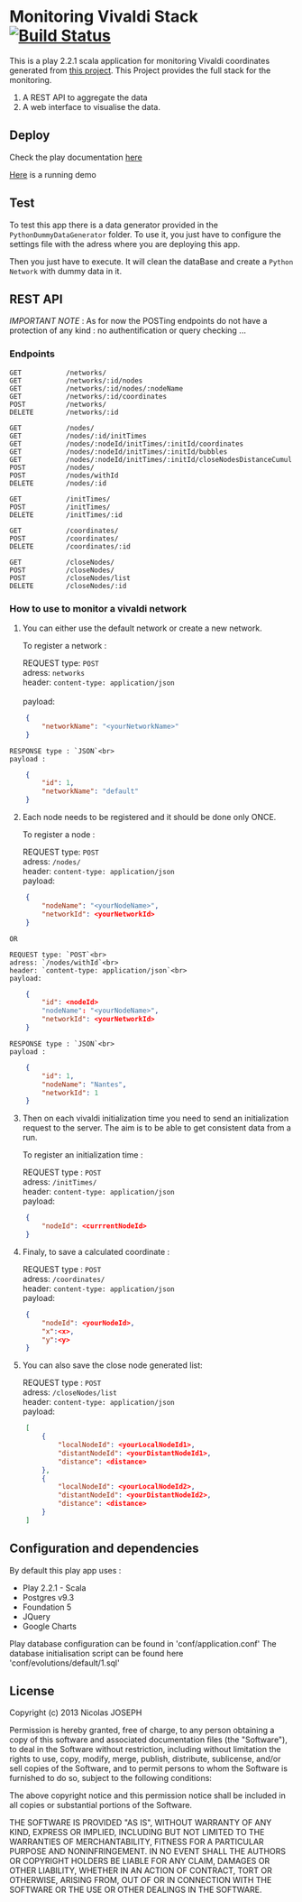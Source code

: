 Monitoring Vivaldi Stack [![Build Status](https://travis-ci.org/callicles/VivaldiMonitoringPlay.png?branch=master)](https://travis-ci.org/callicles/VivaldiMonitoringPlay)
=====================================

This is a play 2.2.1 scala application for monitoring Vivaldi coordinates generated from [this project](https://github.com/BeyondTheClouds/VivaldiGSI). This Project provides the full stack for the monitoring.

1. A REST API to aggregate the data
2. A web interface to visualise the data.

## Deploy

Check the play documentation [here](http://www.playframework.com/documentation/2.2.1/Production)

[Here](http://vivaldi-monitoring-demo.herokuapp.com/) is a running demo

## Test

To test this app there is a data generator provided in the `PythonDummyDataGenerator` folder. To use it, you just have to configure the settings file with the adress where you are deploying this app.

Then you just have to execute. It will clean the dataBase and create a `Python Network` with dummy data in it.

## REST API

_IMPORTANT NOTE_ : As for now the POSTing endpoints do not have a protection of any kind : no authentification or query checking ...


### Endpoints

    GET           /networks/                                                      
    GET           /networks/:id/nodes                                             
    GET           /networks/:id/nodes/:nodeName                                   
    GET           /networks/:id/coordinates                                       
    POST          /networks/                                                      
    DELETE        /networks/:id                                                   
    
    GET           /nodes/                                                         
    GET           /nodes/:id/initTimes                                            
    GET           /nodes/:nodeId/initTimes/:initId/coordinates                    
    GET           /nodes/:nodeId/initTimes/:initId/bubbles                        
    GET           /nodes/:nodeId/initTimes/:initId/closeNodesDistanceCumul        
    POST          /nodes/                                                         
    POST          /nodes/withId                                                   
    DELETE        /nodes/:id                                                      
    
    GET           /initTimes/                                                     
    POST          /initTimes/                                                     
    DELETE        /initTimes/:id                                                  
    
    GET           /coordinates/                                                   
    POST          /coordinates/                                                   
    DELETE        /coordinates/:id                                                
    
    GET           /closeNodes/                                                    
    POST          /closeNodes/                                                    
    POST          /closeNodes/list                                                
    DELETE        /closeNodes/:id                                      


### How to use to monitor a vivaldi network

1. You can either use the default network or create a new network.

    To register a network :

    REQUEST type: `POST` <br> 
    adress: `networks` <br> 
    header: `content-type: application/json`<br>  
    payload:
```Json
    {
        "networkName": "<yourNetworkName>"
    }
```

    RESPONSE type : `JSON`<br> 
    payload :
```Json
    {
        "id": 1,
        "networkName": "default"
    }
```



2. Each node needs to be registered and it should be done only ONCE.<br>

    To register a node :

    REQUEST type: `POST`<br> 
    adress: `/nodes/`<br> 
    header: `content-type: application/json`<br> 
    payload:
```Json
    {
        "nodeName": "<yourNodeName>",
        "networkId": <yourNetworkId>
    }
```

    OR

    REQUEST type: `POST`<br> 
    adress: `/nodes/withId`<br> 
    header: `content-type: application/json`<br> 
    payload:
```Json
    {
        "id": <nodeId>
        "nodeName": "<yourNodeName>",
        "networkId": <yourNetworkId>
    }
```

    RESPONSE type : `JSON`<br> 
    payload :
```Json
    {
        "id": 1,
        "nodeName": "Nantes",
        "networkId": 1
    }
```



3. Then on each vivaldi initialization time you need to send an initialization request to the server. The aim is to be able to get consistent data from a run.<br>

    To register an initialization time :

    REQUEST type : `POST`<br> 
    adress: `/initTimes/`<br> 
    header: `content-type: application/json`<br> 
    payload:
```Json
    {
        "nodeId": <currrentNodeId>
    }
```


4. Finaly, to save a calculated coordinate :

    REQUEST type : `POST`<br> 
    adress: `/coordinates/`<br> 
    header: `content-type: application/json` <br> 
    payload:
```Json
    {
        "nodeId": <yourNodeId>,
        "x":<x>,
        "y":<y>
    }
```

5. You can also save the close node generated list:

    REQUEST type : `POST`<br> 
    adress: `/closeNodes/list`<br> 
    header: `content-type: application/json` <br> 
    payload:
```Json
    [
        {
            "localNodeId": <yourLocalNodeId1>,
            "distantNodeId": <yourDistantNodeId1>,
            "distance": <distance>
        },
        {
            "localNodeId": <yourLocalNodeId2>,
            "distantNodeId": <yourDistantNodeId2>,
            "distance": <distance>
        }
    ]
```

## Configuration and dependencies

By default this play app uses :<br>  
- Play 2.2.1 - Scala 
- Postgres v9.3
- Foundation 5
- JQuery
- Google Charts

Play database configuration can be found in 'conf/application.conf'
The database initialisation script can be found here 'conf/evolutions/default/1.sql'


## License

Copyright (c) 2013 Nicolas JOSEPH

Permission is hereby granted, free of charge, to any person obtaining a copy
of this software and associated documentation files (the "Software"), to deal
in the Software without restriction, including without limitation the rights
to use, copy, modify, merge, publish, distribute, sublicense, and/or sell
copies of the Software, and to permit persons to whom the Software is
furnished to do so, subject to the following conditions:

The above copyright notice and this permission notice shall be included in
all copies or substantial portions of the Software.

THE SOFTWARE IS PROVIDED "AS IS", WITHOUT WARRANTY OF ANY KIND, EXPRESS OR
IMPLIED, INCLUDING BUT NOT LIMITED TO THE WARRANTIES OF MERCHANTABILITY,
FITNESS FOR A PARTICULAR PURPOSE AND NONINFRINGEMENT. IN NO EVENT SHALL THE
AUTHORS OR COPYRIGHT HOLDERS BE LIABLE FOR ANY CLAIM, DAMAGES OR OTHER
LIABILITY, WHETHER IN AN ACTION OF CONTRACT, TORT OR OTHERWISE, ARISING FROM,
OUT OF OR IN CONNECTION WITH THE SOFTWARE OR THE USE OR OTHER DEALINGS IN
THE SOFTWARE.
